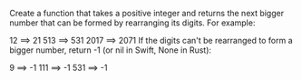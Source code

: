 Create a function that takes a positive integer and returns the next bigger number that can be formed by rearranging its digits. For example:

  12 ==> 21
 513 ==> 531
2017 ==> 2071
If the digits can't be rearranged to form a bigger number, return -1 (or nil in Swift, None in Rust):

  9 ==> -1
111 ==> -1
531 ==> -1